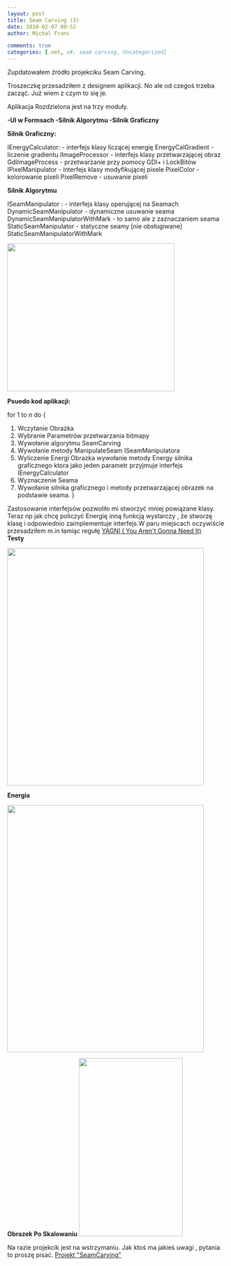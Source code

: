 ```yaml
---
layout: post
title: Seam Carving (3)
date: 2010-02-07 00:52
author: Michal Franc

comments: true
categories: [.net, c#, seam carving, Uncategorized]
---
```

Zupdatowałem źródło projekciku Seam Carving.

Troszeczkę przesadziłem z designem aplikacji. No ale od czegoś trzeba zacząć. Już wiem z czym to się je.

Aplikacja Rozdzielona jest na trzy moduły.

<strong>-UI w Formsach
-Silnik Algorytmu
-Silnik Graficzny</strong>

<strong>Silnik Graficzny:</strong>

<strong> </strong>
IEnergyCalculator: - interfejs klasy liczącej energię
EnergyCalGradient - liczenie gradientu
IImageProcessor - interfejs klasy przetwarzającej obraz
GdiImageProcess - przetwarzanie przy pomocy GDI+ i LockBitów
IPixelManipulator - interfejs klasy modyfikującej pixele
PixelColor  -kolorowanie pixeli
PixelRemove - usuwanie pixeli

<strong>Silnik Algorytmu</strong>

<strong> </strong>
ISeamManipulator : - interfejs klasy operującej na Seamach
DynamicSeamManipulator - dynamiczne usuwanie seama
DynamicSeamManipulatorWithMark - to samo ale z zaznaczaniem seama
StaticSeamManipulator - statyczne seamy [nie obsługiwane]
StaticSeamManipulatorWithMark

<!--more-->

<a href="http://lammichalfranc.files.wordpress.com/2009/12/seamcarv.jpg"><img class="aligncenter size-full wp-image-312" title="SeamCarv" src="http://lammichalfranc.files.wordpress.com/2009/12/seamcarv.jpg" alt="" width="383" height="339" /></a>

<strong>Psuedo kod aplikacji:</strong>

<strong> </strong>
for 1 to n do
{
1. Wczytanie Obrazka
2. Wybranie Parametrów przetwarzania bitmapy
3. Wywołanie algorytmu SeamCarving
4. Wywołanie metody ManipulateSeam ISeamManipulatora
5. Wyliczenie Energi Obrazka wywołanie metody Energy silnika graficznego ktora jako jeden parametr przyjmuje interfejs  IEnergyCalculator
6. Wyznaczenie Seama
7. Wywołanie silnika graficznego i metody przetwarzającej obrazek na podstawie seama.
}
<div id="_mcePaste">Zastosowanie interfejsów pozwoliło mi stworzyć mniej powiązane klasy. Teraz np jak chcę policzyć Energię inną funkcją wystarczy , że stworzę klasę i odpowiednio zaimplementuje interfejs.W paru miejscach oczywiście przesadziłem m.in łamiąc regułę  <a href="http://en.wikipedia.org/wiki/You_ain't_gonna_need_it"> YAGNI ( You Aren't Gonna Need It)</a></div>
<strong>Testy</strong>

<a href="http://lammichalfranc.files.wordpress.com/2010/02/skytower.jpg"><img class="aligncenter size-full wp-image-323" title="skytower" src="http://lammichalfranc.files.wordpress.com/2010/02/skytower.jpg" alt="" width="450" height="544" /></a>

<strong>Energia</strong>

<a href="http://lammichalfranc.files.wordpress.com/2010/02/energia.jpg"><img class="aligncenter size-full wp-image-324" title="energia" src="http://lammichalfranc.files.wordpress.com/2010/02/energia.jpg" alt="" width="450" height="566" /></a>

<strong>Obrazek Po Skalowaniu</strong>
<a href="http://lammichalfranc.files.wordpress.com/2010/02/lobrazek.jpg"><img class="aligncenter size-full wp-image-366" title="lobrazek" src="http://lammichalfranc.files.wordpress.com/2010/02/lobrazek.jpg" alt="" width="238" height="408" /></a>

Na razie projekcik jest na wstrzymaniu. Jak ktoś ma jakieś uwagi , pytania to proszę pisać.
<a href="http://www.datafilehost.com/download-71284d0b.html">Projekt "SeamCarving"</a>
